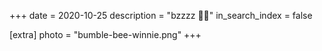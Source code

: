 +++
date = 2020-10-25
description = "bzzzz 🐝🐝"
in_search_index = false

[extra]
photo = "bumble-bee-winnie.png"
+++

